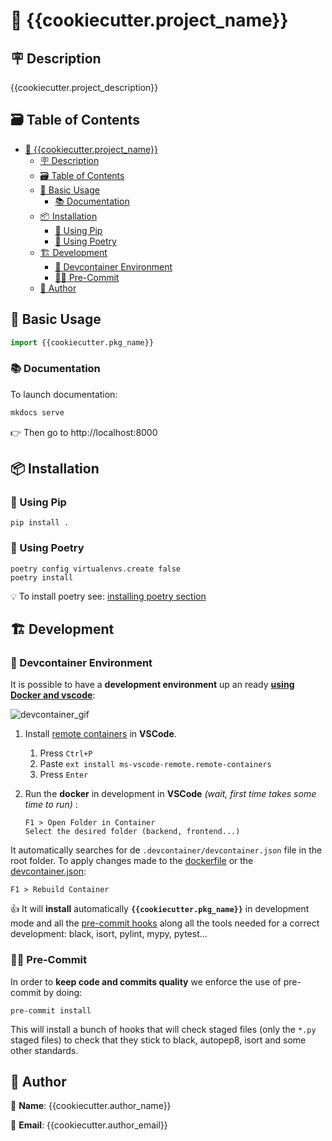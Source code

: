 # 👋 {{cookiecutter.project_name}}

## 🪧 Description

{{cookiecutter.project_description}}

## 🗃️ Table of Contents

- [👋 {{cookiecutter.project\_name}}](#-cookiecutterproject_name)
  - [🪧 Description](#-description)
  - [🗃️ Table of Contents](#️-table-of-contents)
  - [🚀 Basic Usage](#-basic-usage)
    - [📚 Documentation](#-documentation)
  - [📦 Installation](#-installation)
    - [🐍 Using Pip](#-using-pip)
    - [🌹 Using Poetry](#-using-poetry)
  - [🏗️ Development](#️-development)
    - [🐋 Devcontainer Environment](#-devcontainer-environment)
    - [🧑‍⚖️ Pre-Commit](#️-pre-commit)
  - [🙋 Author](#-author)

## 🚀 Basic Usage

```python
import {{cookiecutter.pkg_name}}
```

### 📚 Documentation

To launch documentation:

```bash
mkdocs serve
```

👉 Then go to http://localhost:8000

## 📦 Installation

### 🐍 Using Pip

```console
pip install .
```

### 🌹 Using Poetry

```console
poetry config virtualenvs.create false
poetry install
```

💡 To install poetry see: [installing poetry section](#-installing-poetry)

## 🏗️ Development

### 🐋 Devcontainer Environment

It is possible to have a **development environment** up an ready **[using Docker and vscode](https://code.visualstudio.com/docs/remote/containers)**:

![devcontainer_gif](https://microsoft.github.io/vscode-remote-release/images/remote-containers-readme.gif)

1. Install [remote containers](https://marketplace.visualstudio.com/items?itemName=ms-vscode-remote.remote-containers) in **VSCode**.
   1. Press `Ctrl+P`
   2. Paste `ext install ms-vscode-remote.remote-containers`
   3. Press `Enter`

2. Run the **docker** in development in **VSCode** *(wait, first time takes some time to run)* :

   ```console
   F1 > Open Folder in Container
   Select the desired folder (backend, frontend...)
   ```

It automatically searches for de `.devcontainer/devcontainer.json` file in the root folder.
To apply changes made to the [dockerfile](docker/Dockerfile) or the [devcontainer.json](.devcontainer/devcontainer.json):

   ```console
   F1 > Rebuild Container
   ```

👍 It will **install** automatically **`{{cookiecutter.pkg_name}}`** in development mode and all the [pre-commit hooks](.pre-commit-config.yaml) along all the tools needed for a correct development: black, isort, pylint, mypy, pytest...

### 🧑‍⚖️ Pre-Commit

In order to **keep code and commits quality** we enforce the use of pre-commit by doing:

```console
pre-commit install
```

This will install a bunch of hooks that will check staged files (only the `*.py` staged files) to check that they stick to black, autopep8, isort and some other standards.

## 🙋 Author

🙋 **Name**: {{cookiecutter.author_name}}

📩 **Email**: {{cookiecutter.author_email}}

